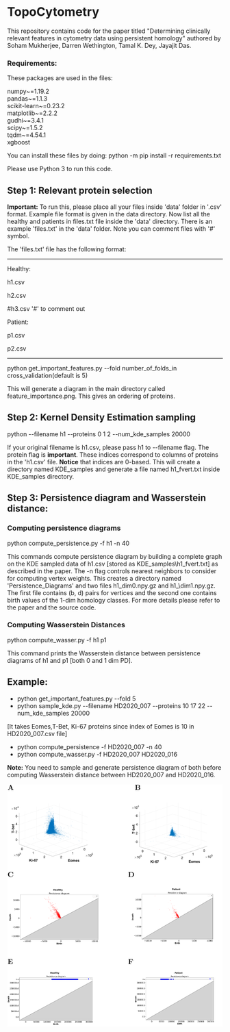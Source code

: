 # TopoCytometry
This repository contains code for the paper titled "Determining clinically relevant features in cytometry data using persistent homology" authored by Soham Mukherjee, Darren Wethington, Tamal K. Dey, Jayajit Das.

### Requirements:
These packages are used in the files:


numpy~=1.19.2  
pandas~=1.1.3  
scikit-learn~=0.23.2  
matplotlib~=2.2.2  
gudhi~=3.4.1  
scipy~=1.5.2  
tqdm~=4.54.1  
xgboost 


You can install these files by doing:
python -m pip install -r requirements.txt

Please use Python 3 to run this code.

## Step 1: Relevant protein selection
**Important:** To run this, please place all your files inside 'data' folder in '.csv' format. Example file format is given in the data directory. Now list all the healthy and patients in files.txt file inside the 'data' directory. There is an example 'files.txt' in the 'data' folder. Note you can comment files with '#' symbol.

The 'files.txt' file has the following format:

---
Healthy:

h1.csv

h2.csv

\#h3.csv  '#' to comment out

Patient:


p1.csv

p2.csv

---
python get_important_features.py --fold number\_of\_folds\_in cross\_validation(default is 5)

This will generate a diagram in the main directory called feature_importance.png. This gives an ordering of proteins.

## Step 2: Kernel Density Estimation sampling

python --filename h1 --proteins 0 1 2 --num\_kde\_samples 20000


If your original filename is h1.csv, please pass h1 to --filename flag.  The protein flag is **important**. These indices correspond to columns of proteins in the 'h1.csv' file. **Notice** that indices are 0-based. This will create a directory named KDE\_samples and generate a file named h1_fvert.txt inside KDE\_samples directory.


## Step 3: Persistence diagram and Wasserstein distance:
### Computing persistence diagrams
python compute_persistence.py -f h1 -n 40


This commands compute persistence diagram by building a complete graph on the KDE sampled data of h1.csv [stored as KDE\_samples\h1_fvert.txt] as described in the paper. The -n flag controls nearest neighbors to consider for computing vertex weights. This creates a directory named 'Persistence\_Diagrams' and two files h1\_dim0.npy.gz and h1_\dim1.npy.gz. The first file contains (b, d) pairs for vertices and the second one contains birth values of the 1-dim homology classes. For more details please refer to the paper and the source code.
### Computing Wasserstein Distances
python compute_wasser.py -f h1 p1 

This command prints the Wasserstein distance between persistence diagrams of h1 and p1 [both 0 and 1 dim PD].

## Example:
- python get_important_features.py --fold 5
- python sample\_kde.py --filename HD2020_007 --proteins 10 17 22  --num_kde_samples 20000

 [It takes Eomes,T-Bet, Ki-67 proteins since index of Eomes is 10 in HD2020_007.csv file]
- python compute_persistence -f HD2020_007 -n 40
- python  compute_wasser.py -f HD2020_007 HD2020_016


**Note:** You need to sample and generate persistence diagram of both before computing Wasserstein distance between HD2020_007 and HD2020_016.

![Persistence diagram shows difference between healthy control and persons infected with COVID-19](panel_figs.svg)
